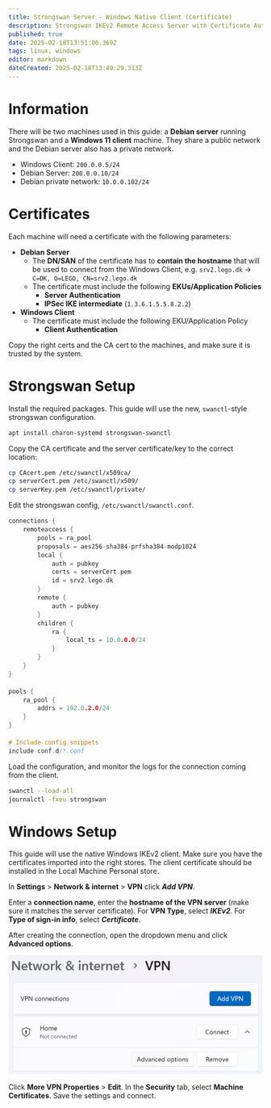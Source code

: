 ```yaml
---
title: Strongswan Server - Windows Native Client (Certificate)
description: Strongswan IKEv2 Remote Access Server with Certificate Authentication, and Windows 11 Native Client
published: true
date: 2025-02-18T13:51:00.369Z
tags: linux, windows
editor: markdown
dateCreated: 2025-02-18T13:49:29.313Z
---
```


# Information

There will be two machines used in this guide: a **Debian server** running Strongswan and a **Windows 11 client** machine. They share a public network and the Debian server also has a private network.

 - Windows Client: `200.0.0.5/24`
 - Debian Server: `200.0.0.10/24`
 - Debian private network: `10.0.0.102/24`

# Certificates

Each machine will need a certificate with the following parameters:

 - **Debian Server**
   - The **DN/SAN** of the certificate has to **contain the hostname** that will be used to connect from the Windows Client, e.g. `srv2.lego.dk` -> `C=DK, O=LEGO, CN=srv2.lego.dk`
   - The certificate must include the following **EKUs/Application Policies**
     - **Server Authentication**
     - **IPSec IKE intermediate** (`1.3.6.1.5.5.8.2.2`)
 - **Windows Client**
   - The certificate must include the following EKU/Application Policy
     - **Client Authentication**

Copy the right certs and the CA cert to the machines, and make sure it is trusted by the system.

# Strongswan Setup

Install the required packages. This guide will use the new, `swanctl`-style strongswan configuration.

```bash
apt install charon-systemd strongswan-swanctl
```

Copy the CA certificate and the server certificate/key to the correct location:

```bash
cp CAcert.pem /etc/swanctl/x509ca/
cp serverCert.pem /etc/swanctl/x509/
cp serverKey.pem /etc/swanctl/private/
```

Edit the strongswan config, `/etc/swanctl/swanctl.conf`.

```c
connections {
	remoteaccess {
		pools = ra_pool
		proposals = aes256-sha384-prfsha384-modp1024
		local {
			auth = pubkey
			certs = serverCert.pem
			id = srv2.lego.dk
		}
		remote {
			auth = pubkey
		}
		children {
			ra {
				local_ts = 10.0.0.0/24
			}
		}
	}
}

pools {
	ra_pool {
		addrs = 192.0.2.0/24
	}
}

# Include config snippets
include conf.d/*.conf
```

Load the configuration, and monitor the logs for the connection coming from the client.

```bash
swanctl --load-all
journalctl -fxeu strongswan
```

# Windows Setup

This guide will use the native Windows IKEv2 client. Make sure you have the certificates imported into the right stores. The client certificate should be installed in the Local Machine Personal store.

In **Settings** > **Network & internet** > **VPN** click ***Add VPN***.

Enter a **connection name**, enter the **hostname of the VPN server** (make sure it matches the server certificate). For **VPN Type**, select ***IKEv2***. For **Type of sign-in info**, select ***Certificate***.

After creating the connection, open the dropdown menu and click **Advanced options**.

![winvpn.png](/winvpn.png)

Click **More VPN Properties** > **Edit**. In the **Security** tab, select **Machine Certificates**. Save the settings and connect.

